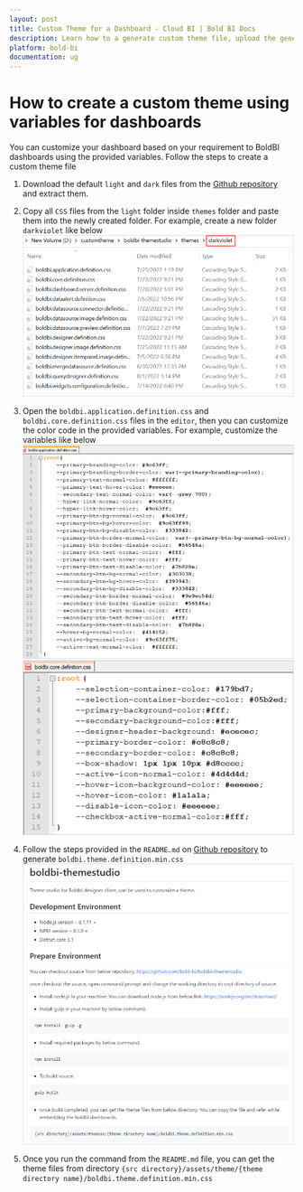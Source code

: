```yaml
---
layout: post
title: Custom Theme for a Dashboard - Cloud BI | Bold BI Docs
description: Learn how to a generate custom theme file, upload the generated file and manage custom theme for your dashboards in Cloud based Bold BI application.
platform: bold-bi
documentation: ug
---
```


# How to create a custom theme using variables for dashboards

You can customize your dashboard based on your requirement to BoldBI dashboards using the provided variables. Follow the steps to create a custom theme file

1. Download the default `light` and `dark` files from the [Github repository](https://github.com/boldbi/boldbi-themestudio/releases) and extract them.

2. Copy all `CSS` files from the `light` folder inside `themes` folder and paste them into the newly created folder. For example, create a new folder `darkviolet` like below
![darkvioletfolder](/static/assets/cloud/site-administration/images/darkvioletfolder.png)

3. Open the `boldbi.application.definition.css` and `boldbi.core.definition.css` files in the `editor`, then you can customize the color code in the provided variables. For example, customize the variables like below
![darkvioletapplication](/static/assets/cloud/site-administration/images/darkvioletapplication.png)
![darkvioletcore](/static/assets/cloud/site-administration/images/darkvioletcore.png)

4. Follow the steps provided in the `README.md` on [Github repository](https://github.com/boldbi/boldbi-themestudio) to generate `boldbi.theme.definition.min.css`
![readmetext](/static/assets/cloud/site-administration/images/readmetheme.png)

5. Once you run the command from the `README.md` file, you can get the theme files from directory `{src directory}/assets/theme/{theme directory name}/boldbi.theme.definition.min.css`